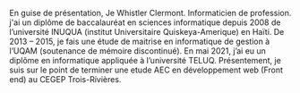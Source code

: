 En guise de présentation, Je Whistler Clermont. Informaticien de profession. j'ai un diplôme de baccalauréat en sciences informatique depuis 2008 de l’université INUQUA (institut Universitaire Quiskeya-Amerique) en Haïti. De 2013 – 2015, je fais une étude de maitrise en informatique de gestion à l’UQAM (soutenance de mémoire discontinué). 
En mai 2021, j’ai eu un diplôme en informatique appliquée à l’université TELUQ.
Présentement, je suis sur le point de terminer une etude AEC en développement web (Front end) au CEGEP Trois-Rivières. 
